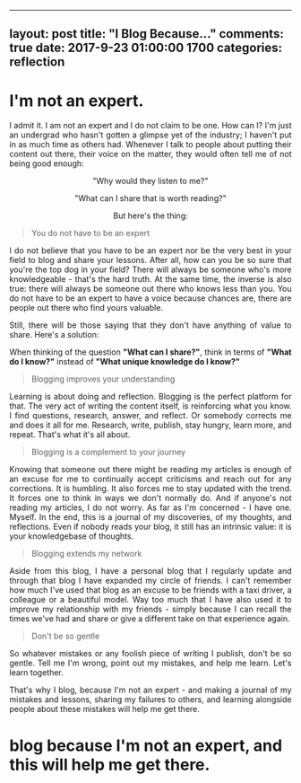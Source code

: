  ---
layout: post
title:  "I Blog Because..."
comments: true
date:   2017-9-23 01:00:00 1700
categories: reflection
---
 
<h1>I'm not an expert.</h1>
 
<p align="justify">I admit it. I am not an expert and I do not claim to be one. How can I? I'm just an undergrad who hasn't gotten a glimpse yet of the industry; I haven't put in as much time as others had. Whenever I talk to people about putting their content out there, their voice on the matter, they would often tell me of not being good enough:</p>
 
 <center>
 
 <p>"Why would they listen to me?"</p>
 
 <p>"What can I share that is worth reading?"</p>
 
 <p>But here's the thing:</p>
 
 </center>
 
 > You do not have to be an expert
 
 <p align="justify">I do not believe that you have to be an expert nor be the very best in your field to blog and share your lessons. After all, how can you be so sure that you're the top dog in your field? There will always be someone who's more knowledgeable - that's the hard truth. At the same time, the inverse is also true: there will always be someone out there who knows less than you. You do not have to be an expert to have a voice because chances are, there are people out there who find yours valuable. </p>
 
 <p align="justify">Still, there will be those saying that they don't have anything of value to share. Here's a solution:</p>
 
 <p align="justify">When thinking of the question <strong>"What can I share?"</strong>, think in terms of <strong>"What do I know?"</strong> instead of <strong>"What unique knowledge do I know?"</strong></p>
 
 > Blogging improves your understanding
 
 <p align="justify">Learning is about doing and reflection. Blogging is the perfect platform for that. The very act of writing the content itself, is reinforcing what you know. I find questions, research, answer, and reflect. Or somebody corrects me and does it all for me. Research, write, publish, stay hungry, learn more, and repeat. That's what it's all about.</p>
 
 > Blogging is a complement to your journey
 
 <p align="justify">Knowing that someone out there might be reading my articles is enough of an excuse for me to continually accept criticisms and reach out for any corrections. It is humbling. It also forces me to stay updated with the trend. It forces one to think in ways we don't normally do. And if anyone's not reading my articles, I do not worry. As far as I'm concerned - I have one. Myself. In the end, this is a journal of my discoveries, of my thoughts, and reflections. Even if nobody reads your blog, it still has an intrinsic value: it is your knowledgebase of thoughts.</p>
 
 > Blogging extends my network
 
 <p align="justify">Aside from this blog, I have a personal blog that I regularly update and through that blog I have expanded my circle of friends. I can't remember how much I've used that blog as an excuse to be friends with a taxi driver, a colleague or a beautiful model. Way too much that I have also used it to improve my relationship with my friends - simply because I can recall the times we've had and share or give a different take on that experience again.</p>
 
 > Don't be so gentle
 
 <p align="justify">So whatever mistakes or any foolish piece of writing I publish, don't be so gentle. Tell me I'm wrong, point out my mistakes, and help me learn. Let's learn together.</p>
 
 <p align="justify">That's why I blog, because I'm not an expert - and making a journal of my mistakes and lessons, sharing my failures to others, and learning alongside people about these mistakes will help me get there. </p>
 
 <h1>blog because I'm not an expert, and this will help me get there.</h1>
